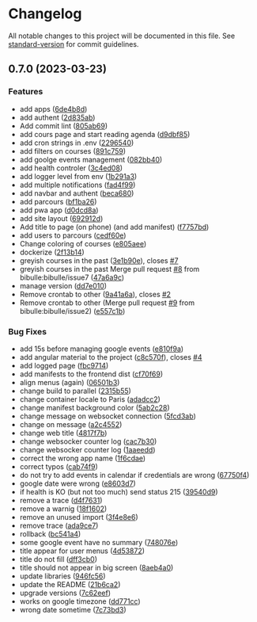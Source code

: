 # Changelog

All notable changes to this project will be documented in this file. See [standard-version](https://github.com/conventional-changelog/standard-version) for commit guidelines.

## 0.7.0 (2023-03-23)


### Features

* add apps ([6de4b8d](https://github.com/bibulle/golf-planning/commit/6de4b8d83be04ddbdd5103f298aa40380434f2b9))
* add authent ([2d835ab](https://github.com/bibulle/golf-planning/commit/2d835ab20ecf1123933d341305cf8aca14c8e074))
* Add commit lint ([805ab69](https://github.com/bibulle/golf-planning/commit/805ab69983c5295575e05043043990365f470619))
* add cours page and start reading agenda ([d9dbf85](https://github.com/bibulle/golf-planning/commit/d9dbf856380eeb1f3e2f4c0a9c6d52b9ac3af8c1))
* add cron strings in .env ([2296540](https://github.com/bibulle/golf-planning/commit/2296540546da5cf85aaa0c7c164bf7e5d2c77b2f))
* add filters on courses ([891c759](https://github.com/bibulle/golf-planning/commit/891c759c465e45557edc9762eec2b88192c4d5fd))
* add goolge events management ([082bb40](https://github.com/bibulle/golf-planning/commit/082bb40b976ffc8d8acb2ad752800f02b5bff449))
* add health controler ([3c4ed08](https://github.com/bibulle/golf-planning/commit/3c4ed083da48e1adf015dd17b3d9df49fc36df33))
* add logger level from env ([1b291a3](https://github.com/bibulle/golf-planning/commit/1b291a39a942cf04502afc10f0e2a5d293a85557))
* add multiple notifications ([fad4f99](https://github.com/bibulle/golf-planning/commit/fad4f996739679bdfa642ab6b4424cee64c34782))
* add navbar and authent ([beca680](https://github.com/bibulle/golf-planning/commit/beca6808709ac51db3933d36c658bd5fabd51b12))
* add parcours ([bf1ba26](https://github.com/bibulle/golf-planning/commit/bf1ba26b1de62dc0eb3b66a8218412a47be46897))
* add pwa app ([d0dcd8a](https://github.com/bibulle/golf-planning/commit/d0dcd8a9ca957612ecac63d535ef7828934706c7))
* add site layout ([692912d](https://github.com/bibulle/golf-planning/commit/692912d5b2c425f6d133b2ea5636c1e0d7d1604a))
* Add title to page (on phone) (and add manifest) ([f7757bd](https://github.com/bibulle/golf-planning/commit/f7757bd51cb4a0d395ab69a56b2d466206fbebdf))
* add users to parcours ([cedf60e](https://github.com/bibulle/golf-planning/commit/cedf60e44886fc8110d2295f53f293f4bcbbf193))
* Change coloring of courses ([e805aee](https://github.com/bibulle/golf-planning/commit/e805aeef52f5c11d9bd479bbf30a27eff4f1d8e6))
* dockerize ([2f13b14](https://github.com/bibulle/golf-planning/commit/2f13b14f150b2be66f30d245113912221bc9d05a))
* greyish courses in the past ([3e1b90e](https://github.com/bibulle/golf-planning/commit/3e1b90ef09dc4f7808c01bea3839eed12a503729)), closes [#7](https://github.com/bibulle/golf-planning/issues/7)
* greyish courses in the past Merge pull request [#8](https://github.com/bibulle/golf-planning/issues/8) from bibulle:bibulle/issue7  ([47a6a9c](https://github.com/bibulle/golf-planning/commit/47a6a9ce413a6421dda6c87ae294a1a90de04f3b))
* manage version ([dd7e010](https://github.com/bibulle/golf-planning/commit/dd7e010edf69420b28acef6162d674e5ff3a7b4a))
* Remove crontab to other ([9a41a6a](https://github.com/bibulle/golf-planning/commit/9a41a6a716c895d2b97f3ae286c9ea0cae9a660d)), closes [#2](https://github.com/bibulle/golf-planning/issues/2)
* Remove crontab to other (Merge pull request [#9](https://github.com/bibulle/golf-planning/issues/9) from bibulle:bibulle/issue2) ([e557c1b](https://github.com/bibulle/golf-planning/commit/e557c1b3c98c2a2f463e13759985de2137f9676c))


### Bug Fixes

* add 15s before managing google events ([e810f9a](https://github.com/bibulle/golf-planning/commit/e810f9aa321fb261451d038b196ef8b71a7d83f5))
* add angular material to the project ([c8c570f](https://github.com/bibulle/golf-planning/commit/c8c570f443bf8fc85277929e2a4f933fbcd90c29)), closes [#4](https://github.com/bibulle/golf-planning/issues/4)
* add logged page ([fbc9714](https://github.com/bibulle/golf-planning/commit/fbc971427c998a0f30120c08ff5750f5779f8122))
* add manifests to the frontend dist ([cf70f69](https://github.com/bibulle/golf-planning/commit/cf70f6991e6f3fb7eba40418696d23dd04299500))
* align menus (again) ([06501b3](https://github.com/bibulle/golf-planning/commit/06501b3816bdee28c33eb63606c7792e4fe8b7b1))
* change build to parallel ([2315b55](https://github.com/bibulle/golf-planning/commit/2315b55ce374d1705ed45e834ddae11dff912059))
* change container locale to Paris ([adadcc2](https://github.com/bibulle/golf-planning/commit/adadcc299679c487f88f360521a18ec57550fbdb))
* change manifest background color ([5ab2c28](https://github.com/bibulle/golf-planning/commit/5ab2c2812276647f0d97289a3690b91b47503985))
* change message on websocket connection ([5fcd3ab](https://github.com/bibulle/golf-planning/commit/5fcd3abcd487f91bf826f9c64fb901471630d971))
* change on message ([a2c4552](https://github.com/bibulle/golf-planning/commit/a2c45523533e534fa237cbe984fa714bfca352bb))
* change web title ([4817f7b](https://github.com/bibulle/golf-planning/commit/4817f7bdc00ffa4214ed682fc48f1ce0125c8ab3))
* change websocker counter log ([cac7b30](https://github.com/bibulle/golf-planning/commit/cac7b30b98ae425cc27195c1a8a56ce63f1dce6e))
* change websocker counter log ([1aaeedd](https://github.com/bibulle/golf-planning/commit/1aaeedd3e945708fadbbe68b8fa6d0d9c9f9cbea))
* correct the wrong app name ([1f6cdae](https://github.com/bibulle/golf-planning/commit/1f6cdaec5a48c1dcc525045cb6a6397870b6377e))
* correct typos ([cab74f9](https://github.com/bibulle/golf-planning/commit/cab74f9ecc2ea32baf593a732b8aa0e994378457))
* do not try to add events in calendar if credentials are wrong ([67750f4](https://github.com/bibulle/golf-planning/commit/67750f4c5f7a1bd0ecaeb75aaf4d77161f872e62))
* google date were wrong ([e8603d7](https://github.com/bibulle/golf-planning/commit/e8603d7daf123c4d5e058557bc1cf227ca4bb95e))
* if health is KO (but not too much) send status 215 ([39540d9](https://github.com/bibulle/golf-planning/commit/39540d92882f995e8f518eb27df533b74d517f51))
* remove a trace ([d4f7631](https://github.com/bibulle/golf-planning/commit/d4f76317af44c0f33462025f8fb94353588750aa))
* remove a warnig ([18f1602](https://github.com/bibulle/golf-planning/commit/18f16029f6e07308a31ee34a31aeb3ba8da62323))
* remove an unused import ([3f4e8e6](https://github.com/bibulle/golf-planning/commit/3f4e8e67d07fc07276add2d2eedd7af01bd993ee))
* remove trace ([ada9ce7](https://github.com/bibulle/golf-planning/commit/ada9ce7b2fba065ec4e6a284b668e4057d4496c8))
* rollback ([bc541a4](https://github.com/bibulle/golf-planning/commit/bc541a4724e232addbafe52876f30f8ffb8e95e3))
* some google event have no summary ([748076e](https://github.com/bibulle/golf-planning/commit/748076eaa484fd4d5f780bf8f0650153adc27bc6))
* title appear for user menus ([4d53872](https://github.com/bibulle/golf-planning/commit/4d53872af4064160032a2afe122cce0f34d66d56))
* title do not fill ([dff3cb0](https://github.com/bibulle/golf-planning/commit/dff3cb0d64ac17e62c1cec53c092072947de03ca))
* title should not appear in big screen ([8aeb4a0](https://github.com/bibulle/golf-planning/commit/8aeb4a0f10f25923137f8365ec0627a02691774d))
* update libraries ([946fc56](https://github.com/bibulle/golf-planning/commit/946fc56d31976e53dc5da35fabef2a1a8163b227))
* update the README ([21b6ca2](https://github.com/bibulle/golf-planning/commit/21b6ca2d0c097c5a44661611c85747be822bab80))
* upgrade versions ([7c62eef](https://github.com/bibulle/golf-planning/commit/7c62eef9f15883ec3dd9b11a712f4b7c663dcbd5))
* works on google timezone ([dd771cc](https://github.com/bibulle/golf-planning/commit/dd771cc104c24a98f7ec8ee3297be6e3c7b1959e))
* wrong date sometime ([7c73bd3](https://github.com/bibulle/golf-planning/commit/7c73bd37d7fab8380d96282fb660bcc9c44933bc))
